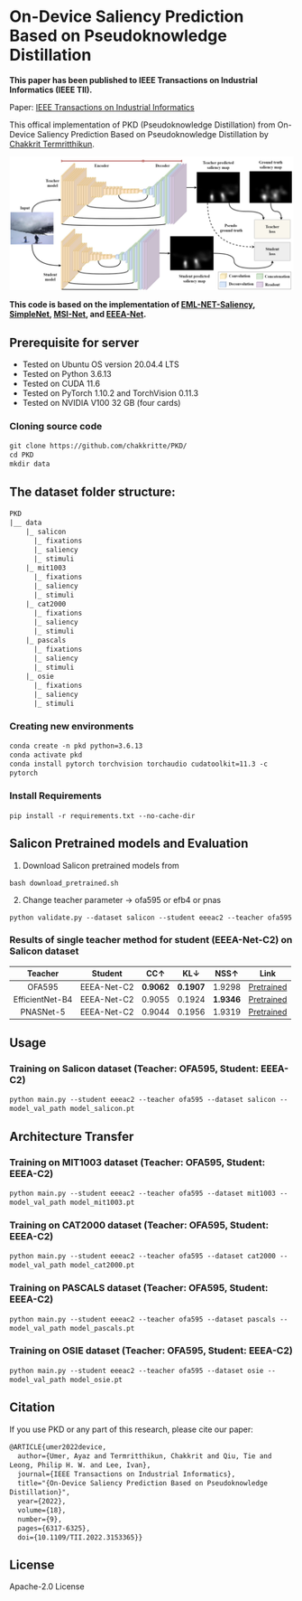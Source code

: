 # On-Device Saliency Prediction Based on Pseudoknowledge Distillation

**This paper has been published to IEEE Transactions on Industrial Informatics (IEEE TII).**

Paper: [IEEE Transactions on Industrial Informatics](https://doi.org/10.1109/TII.2022.3153365)

This offical implementation of PKD (Pseudoknowledge Distillation) from On-Device Saliency Prediction Based on Pseudoknowledge Distillation by [Chakkrit Termritthikun](https://chakkritte.github.io/cv/).

<p align="center">
  <img src="img/PKD.jpg" alt="PKD">
</p>

**This code is based on the implementation of  [EML-NET-Saliency](https://github.com/SenJia/EML-NET-Saliency), [SimpleNet](https://github.com/samyak0210/saliency), [MSI-Net](https://github.com/alexanderkroner/saliency), and [EEEA-Net](https://github.com/chakkritte/EEEA-Net).**

## Prerequisite for server
 - Tested on Ubuntu OS version 20.04.4 LTS
 - Tested on Python 3.6.13
 - Tested on CUDA 11.6
 - Tested on PyTorch 1.10.2 and TorchVision 0.11.3
 - Tested on NVIDIA V100 32 GB (four cards)

### Cloning source code

```
git clone https://github.com/chakkritte/PKD/
cd PKD
mkdir data
```

## The dataset folder structure:

```
PKD
|__ data
    |_ salicon
      |_ fixations
      |_ saliency
      |_ stimuli
    |_ mit1003
      |_ fixations
      |_ saliency
      |_ stimuli
    |_ cat2000
      |_ fixations
      |_ saliency
      |_ stimuli
    |_ pascals
      |_ fixations
      |_ saliency
      |_ stimuli
    |_ osie
      |_ fixations
      |_ saliency
      |_ stimuli
```

### Creating new environments

```
conda create -n pkd python=3.6.13
conda activate pkd
conda install pytorch torchvision torchaudio cudatoolkit=11.3 -c pytorch
```

### Install Requirements

```
pip install -r requirements.txt --no-cache-dir
```

## Salicon Pretrained models and Evaluation

1. Download Salicon pretrained models from 

```
bash download_pretrained.sh
```

2. Change teacher parameter -> ofa595 or efb4 or pnas

```
python validate.py --dataset salicon --student eeeac2 --teacher ofa595
```

### Results of single teacher method for student (EEEA-Net-C2) on Salicon dataset

|   **Teacher**   | **Student** |   **CC**↑  |   **KL**↓  |  **NSS**↑  | **Link** |
|:---------------:|:-----------:|:----------:|:----------:|:----------:|:--------:|
|      OFA595     | EEEA-Net-C2 | **0.9062** | **0.1907** |   1.9298   |   [Pretrained](https://github.com/chakkritte/PKD/releases/download/v1/model_ofa1k.pt)      |
| EfficientNet-B4 | EEEA-Net-C2 |   0.9055   |   0.1924   | **1.9346** |  [Pretrained](https://github.com/chakkritte/PKD/releases/download/v1/model_efb4.pt)         |
|    PNASNet-5    | EEEA-Net-C2 |   0.9044   |   0.1956   |   1.9319   |   [Pretrained](https://github.com/chakkritte/PKD/releases/download/v1/model_pnasnet5_1k.pt)         |

## Usage

### Training on Salicon dataset (Teacher: OFA595, Student: EEEA-C2)
```
python main.py --student eeeac2 --teacher ofa595 --dataset salicon --model_val_path model_salicon.pt
```

## Architecture Transfer

### Training on MIT1003 dataset (Teacher: OFA595, Student: EEEA-C2)
```
python main.py --student eeeac2 --teacher ofa595 --dataset mit1003 --model_val_path model_mit1003.pt
```

### Training on CAT2000 dataset (Teacher: OFA595, Student: EEEA-C2)
```
python main.py --student eeeac2 --teacher ofa595 --dataset cat2000 --model_val_path model_cat2000.pt
```

### Training on PASCALS dataset (Teacher: OFA595, Student: EEEA-C2)
```
python main.py --student eeeac2 --teacher ofa595 --dataset pascals --model_val_path model_pascals.pt
```

### Training on OSIE dataset (Teacher: OFA595, Student: EEEA-C2)
```
python main.py --student eeeac2 --teacher ofa595 --dataset osie --model_val_path model_osie.pt
```

## Citation

If you use PKD or any part of this research, please cite our paper:
```
@ARTICLE{umer2022device,
  author={Umer, Ayaz and Termritthikun, Chakkrit and Qiu, Tie and Leong, Philip H. W. and Lee, Ivan},
  journal={IEEE Transactions on Industrial Informatics}, 
  title="{On-Device Saliency Prediction Based on Pseudoknowledge Distillation}", 
  year={2022},
  volume={18},
  number={9},
  pages={6317-6325},
  doi={10.1109/TII.2022.3153365}}
```

## License 

Apache-2.0 License
